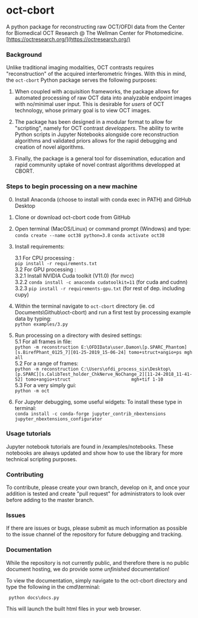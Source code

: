 
# oct-cbort

A python package for reconstructing raw OCT/OFDI data from the Center for Biomedical OCT Research @ The Wellman Center for Photomedicine.  
[https://octresearch.org/](https://octresearch.org/)

### Background
Unlike traditional imaging modalities, OCT contrasts requires "reconstruction" of the acquired interferometric fringes. With this in mind, the `oct-cbort` Python package serves the following purposes:

1. When coupled with acquisition frameworks, the package allows for automated processing of raw OCT data into analyzable endpoint images with no/minimal user input. This is desirable for _users_ of OCT technology, whose primary goal is to view OCT images.

2. The package has been designed in a modular format to allow for "scripting", namely for OCT contrast _developpers_. The ability to write Python scripts in Jupyter Notebooks alongside core reconstruction algorithms and validated priors allows for the rapid debugging and creation of novel algorithms.

3. Finally, the package is a general tool for dissemination, education and rapid community uptake of novel contrast algorithms developped at CBORT.


### Steps to begin processing on a new machine

0. Install Anaconda (choose to install with conda exec in PATH) and GitHub Desktop

1. Clone or download oct-cbort code from GitHub

2. Open terminal (MacOS/Linux) or command prompt (Windows) and type:    
      `conda create --name oct38 python=3.8`
      `conda activate oct38`

3. Install requirements:  
 
    3.1 For CPU processing :  
         `pip install -r requirements.txt`  
    3.2 For GPU processing :          
         3.2.1  Install NVIDIA Cuda toolkit (V11.0) (for nvcc)     
         3.2.2 `conda install -c anaconda cudatoolkit=11` (for cuda and cudnn)     
         3.2.3 `pip install -r requirements-gpu.txt` (for rest of dep. including cupy)     

4. Within the terminal navigate to `oct-cbort`  directory (ie. cd Documents\Github\oct-cbort) and run a first test by processing example data by typing:    
     `python examples/3.py`  
    
5. Run processing on a directory with desired settings:  
    5.1 For all frames in file:  
         `python -m reconstruction E:\OFDIData\user.Damon\[p.SPARC_Phantom][s.BirefPhant_0125_7][01-25-2019_15-06-24] tomo+struct+angio+ps mgh all`   
    5.2 For a range of frames:  
         `python -m reconstruction C:\Users\ofdi_process_six\Desktop\[p.SPARC][s.CalibTest_holder_ChkNerve_NoChange_2][11-24-2018_11-41-52] tomo+angio+struct                       mgh+tif 1-10`   
    5.3 For a very simply gui:  
         `python -m oct`   

6. For Jupyter debugging, some useful widgets:
   To install these type in terminal:   
 `conda install -c conda-forge jupyter_contrib_nbextensions jupyter_nbextensions_configurator  `


### Usage tutorials

Jupyter notebook tutorials are found in /examples/notebooks. These notebooks are always updated and show how to use the library for more technical scripting purposes.

### Contributing

To contribute, please create your own branch, develop on it, and once your addition is tested and create "pull request" for administrators to look over before adding to the master branch.

### Issues

If there are issues or bugs, please submit as much information as possible to the issue channel of the repository for future debugging and tracking.

### Documentation

While the repository is not currently public, and therefore there is no public document hosting, we do provide some _unfinished_ documentation!

To view the documentation, simply navigate to the oct-cbort directory and type the following in the cmd\terminal:

` python docs\docs.py`

This will launch the built html files in your web browser.